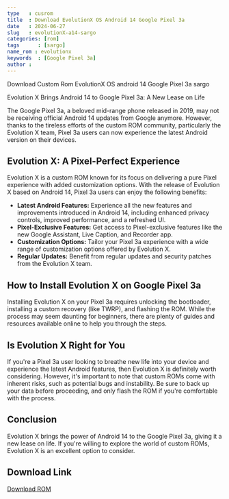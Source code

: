 ```yaml
---
type   : cusrom
title  : Download EvolutionX OS Android 14 Google Pixel 3a
date   : 2024-06-27
slug   : evolutionX-a14-sargo
categories: [rom]
tags      : [sargo]
name_rom : evolutionx
keywords  : [Google Pixel 3a]
author :
---
```


Download Custom Rom EvolutionX OS android 14 Google Pixel 3a sargo

Evolution X Brings Android 14 to Google Pixel 3a: A New Lease on Life

The Google Pixel 3a, a beloved mid-range phone released in 2019, may not be receiving official Android 14 updates from Google anymore. However, thanks to the tireless efforts of the custom ROM community, particularly the Evolution X team, Pixel 3a users can now experience the latest Android version on their devices.

## Evolution X: A Pixel-Perfect Experience

Evolution X is a custom ROM known for its focus on delivering a pure Pixel experience with added customization options. With the release of Evolution X based on Android 14, Pixel 3a users can enjoy the following benefits:

* **Latest Android Features:** Experience all the new features and improvements introduced in Android 14, including enhanced privacy controls, improved performance, and a refreshed UI.
* **Pixel-Exclusive Features:** Get access to Pixel-exclusive features like the new Google Assistant, Live Caption, and Recorder app.
* **Customization Options:** Tailor your Pixel 3a experience with a wide range of customization options offered by Evolution X.
* **Regular Updates:** Benefit from regular updates and security patches from the Evolution X team.

## How to Install Evolution X on Google Pixel 3a

Installing Evolution X on your Pixel 3a requires unlocking the bootloader, installing a custom recovery (like TWRP), and flashing the ROM. While the process may seem daunting for beginners, there are plenty of guides and resources available online to help you through the steps.

## Is Evolution X Right for You

If you're a Pixel 3a user looking to breathe new life into your device and experience the latest Android features, then Evolution X is definitely worth considering. However, it's important to note that custom ROMs come with inherent risks, such as potential bugs and instability. Be sure to back up your data before proceeding, and only flash the ROM if you're comfortable with the process.

## Conclusion

Evolution X brings the power of Android 14 to the Google Pixel 3a, giving it a new lease on life. If you're willing to explore the world of custom ROMs, Evolution X is an excellent option to consider.


## Download Link
[Download ROM](https://sourceforge.net/projects/evolution-x/files/sargo/)
